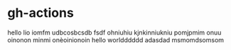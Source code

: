 # gh-actions

hello
lio
iomfm
udbcosbcsdb
fsdf
ohniuhiu
kjnkinniukniu
pomjpmim
onuu
oinonon
minmi
onèoinionoin
hello worldddddd
adasdad
msmomdsomsom
